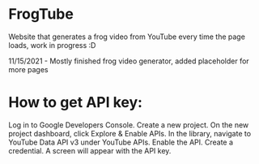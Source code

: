 # FrogTube
Website that generates a frog video from YouTube every time the page loads, work in progress :D

11/15/2021 - Mostly finished frog video generator, added placeholder for more pages

# How to get API key:

Log in to Google Developers Console.
Create a new project.
On the new project dashboard, click Explore & Enable APIs.
In the library, navigate to YouTube Data API v3 under YouTube APIs.
Enable the API.
Create a credential.
A screen will appear with the API key.
